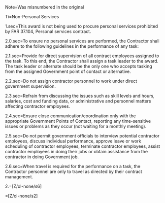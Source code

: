 Note=Was misnumbered in the original

Ti=Non-Personal Services

1.sec=This award is not being used to procure personal services prohibited by FAR 37.104, Personal services contract.

2.0.sec=To ensure no personal services are performed, the Contractor shall adhere to the following guidelines in the performance of any task:

2.1.sec=Provide for direct supervision of all contract employees assigned to the task. To this end, the Contractor shall assign a task leader to the award. The task leader or alternate should be the only one who accepts tasking from the assigned Government point of contact or alternative.

2.2.sec=Do not assign contractor personnel to work under direct government supervision.

2.3.sec=Refrain from discussing the issues such as skill levels and hours, salaries, cost and funding data, or administrative and personnel matters affecting contractor employees.

2.4.sec=Ensure close communication/coordination only with the appropriate Government Points of Contact, reporting any time-sensitive issues or problems as they occur (not waiting for a monthly meeting).

2.5.sec=Do not permit government officials to interview potential contractor employees, discuss individual performance, approve leave or work scheduling of contractor employees, terminate contractor employees, assist contractor employees in doing their jobs or obtain assistance from the contractor in doing Government job.

2.6.sec=When travel is required for the performance on a task, the Contractor personnel are only to travel as directed by their contract management.

2.=[Z/ol-none/s6]

=[Z/ol-none/s2]
